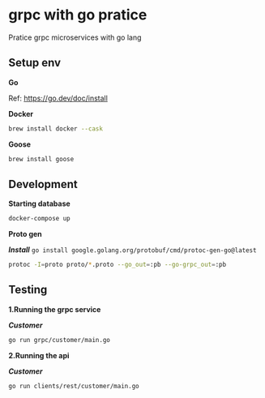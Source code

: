 # grpc with go pratice

Pratice grpc microservices with go lang

## Setup env

**Go**

Ref: https://go.dev/doc/install

**Docker**

```sh
brew install docker --cask
```

**Goose**

```sh
brew install goose
```

## Development

**Starting database**

```sh
docker-compose up
```

**Proto gen**

***Install*** `go install google.golang.org/protobuf/cmd/protoc-gen-go@latest`
```sh
protoc -I=proto proto/*.proto --go_out=:pb --go-grpc_out=:pb
```

## Testing

**1.Running the grpc service**

***Customer***
```sh
go run grpc/customer/main.go
```

**2.Running the api**

***Customer***
```sh
go run clients/rest/customer/main.go
```
